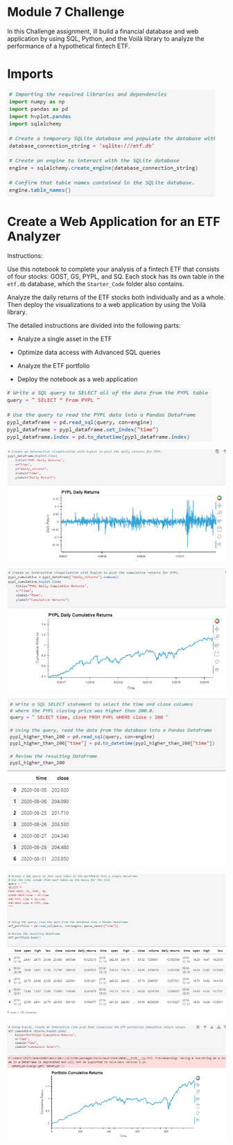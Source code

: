 # Module 7 Challenge

In this Challenge assignment, ill build a financial database and web application by using SQL, Python, and the Voilà library to analyze the performance of a hypothetical fintech ETF.

# Imports 

![text](https://github.com/reiccv/Module_7_Challenge/blob/main/images/imports.PNG)

# Create a Web Application for an ETF Analyzer

Instructions: 

Use this notebook to complete your analysis of a fintech ETF that consists of four stocks: GOST, GS, PYPL, and SQ. Each stock has its own table in the `etf.db` database, which the `Starter_Code` folder also contains.

Analyze the daily returns of the ETF stocks both individually and as a whole. Then deploy the visualizations to a web application by using the Voilà library.

The detailed instructions are divided into the following parts:

* Analyze a single asset in the ETF

* Optimize data access with Advanced SQL queries

* Analyze the ETF portfolio

* Deploy the notebook as a web application


![text](https://github.com/reiccv/Module_7_Challenge/blob/main/images/analyze1.PNG)

![text](https://github.com/reiccv/Module_7_Challenge/blob/main/images/analyze2.PNG)

![text](https://github.com/reiccv/Module_7_Challenge/blob/main/images/analyze3.PNG)

![text](https://github.com/reiccv/Module_7_Challenge/blob/main/images/optimize1.PNG)

![text](https://github.com/reiccv/Module_7_Challenge/blob/main/images/optimize2.PNG)

![text](https://github.com/reiccv/Module_7_Challenge/blob/main/images/final.PNG)